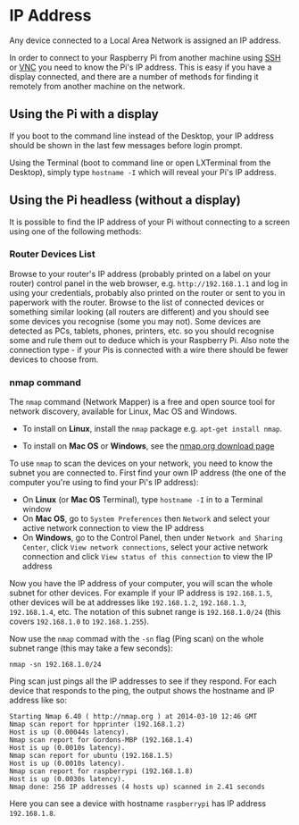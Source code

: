 # IP Address

Any device connected to a Local Area Network is assigned an IP address.

In order to connect to your Raspberry Pi from another machine using [SSH](/remote-access/ssh.md) or [VNC](/remote-access/vnc.md) you need to know the Pi's IP address. This is easy if you have a display connected, and there are a number of methods for finding it remotely from another machine on the network.

## Using the Pi with a display

If you boot to the command line instead of the Desktop, your IP address should be shown in the last few messages before login prompt.

Using the Terminal (boot to command line or open LXTerminal from the Desktop), simply type `hostname -I` which will reveal your Pi's IP address.

## Using the Pi headless (without a display)

It is possible to find the IP address of your Pi without connecting to a screen using one of the following methods:

### Router Devices List

Browse to your router's IP address (probably printed on a label on your router) control panel in the web browser, e.g. `http://192.168.1.1` and log in using your credentials, probably also printed on the router or sent to you in paperwork with the router. Browse to the list of connected devices or something similar looking (all routers are different) and you should see some devices you recognise (some you may not). Some devices are detected as PCs, tablets, phones, printers, etc. so you should recognise some and rule them out to deduce which is your Raspberry Pi. Also note the connection type - if your Pis is connected with a wire there should be fewer devices to choose from.

### nmap command

The `nmap` command (Network Mapper) is a free and open source tool for network discovery, available for Linux, Mac OS and Windows.

- To install on **Linux**, install the `nmap` package e.g. `apt-get install nmap`.

- To install on **Mac OS** or **Windows**, see the [nmap.org download page](http://nmap.org/download.html)

To use `nmap` to scan the devices on your network, you need to know the subnet you are connected to. First find your own IP address (the one of the computer you're using to find your Pi's IP address):

- On **Linux** (or **Mac OS** Terminal), type `hostname -I` in to a Terminal window
- On **Mac OS**, go to `System Preferences` then `Network` and select your active network connection to view the IP address
- On **Windows**, go to the Control Panel, then under `Network and Sharing Center`, click `View network connections`, select your active network connection and click `View status of this connection` to view the IP address

Now you have the IP address of your computer, you will scan the whole subnet for other devices. For example if your IP address is `192.168.1.5`, other devices will be at addresses like `192.168.1.2`, `192.168.1.3`, `192.168.1.4`, etc. The notation of this subnet range is `192.168.1.0/24` (this covers `192.168.1.0` to `192.168.1.255`).

Now use the `nmap` commad with the `-sn` flag (Ping scan) on the whole subnet range (this may take a few seconds):

```
nmap -sn 192.168.1.0/24
```

Ping scan just pings all the IP addresses to see if they respond. For each device that responds to the ping, the output shows the hostname and IP address like so:

```
Starting Nmap 6.40 ( http://nmap.org ) at 2014-03-10 12:46 GMT
Nmap scan report for hpprinter (192.168.1.2)
Host is up (0.00044s latency).
Nmap scan report for Gordons-MBP (192.168.1.4)
Host is up (0.0010s latency).
Nmap scan report for ubuntu (192.168.1.5)
Host is up (0.0010s latency).
Nmap scan report for raspberrypi (192.168.1.8)
Host is up (0.0030s latency).
Nmap done: 256 IP addresses (4 hosts up) scanned in 2.41 seconds
```

Here you can see a device with hostname `raspberrypi` has IP address `192.168.1.8`.
